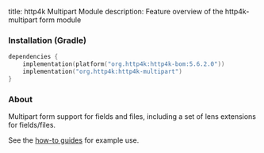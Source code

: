 title: http4k Multipart Module
description: Feature overview of the http4k-multipart form module

### Installation (Gradle)

```kotlin
dependencies {
    implementation(platform("org.http4k:http4k-bom:5.6.2.0"))
    implementation("org.http4k:http4k-multipart")
}
```

### About

Multipart form support for fields and files, including a set of lens extensions for fields/files.

See the [how-to guides](/guide/howto/use_multipart_forms/) for example use.
